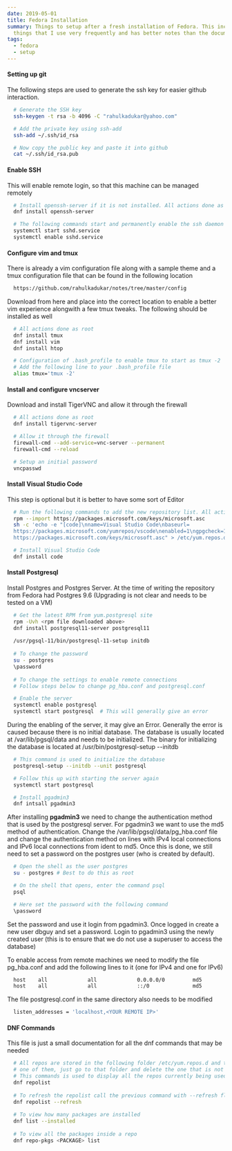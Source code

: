```yaml
---
date: 2019-05-01
title: Fedora Installation
summary: Things to setup after a fresh installation of Fedora. This includes
  things that I use very frequently and has better notes than the documentation
tags:
  - fedora
  - setup
---
```


#### Setting up git

The following steps are used to generate the ssh key for easier github interaction.

```bash
  # Generate the SSH key
  ssh-keygen -t rsa -b 4096 -C "rahulkadukar@yahoo.com"

  # Add the private key using ssh-add
  ssh-add ~/.ssh/id_rsa

  # Now copy the public key and paste it into github
  cat ~/.ssh/id_rsa.pub
```

#### Enable SSH

This will enable remote login, so that this machine can be managed remotely

```bash
  # Install openssh-server if it is not installed. All actions done as root
  dnf install openssh-server

  # The following commands start and permanently enable the ssh daemon
  systemctl start sshd.service
  systemctl enable sshd.service
```

#### Configure vim and tmux

There is already a vim configuration file along with a sample theme and a tmux
configuration file that can be found in the following location

```bash
  https://github.com/rahulkadukar/notes/tree/master/config
```

Download from here and place into the correct location to enable a better vim
experience alongwith a few tmux tweaks. The following should be installed as well

```bash
  # All actions done as root
  dnf install tmux
  dnf install vim
  dnf install htop

  # Configuration of .bash_profile to enable tmux to start as tmux -2
  # Add the following line to your .bash_profile file
  alias tmux='tmux -2'
```

#### Install and configure vncserver

Download and install TigerVNC and allow it through the firewall

```bash
  # All actions done as root
  dnf install tigervnc-server

  # Allow it through the firewall
  firewall-cmd --add-service=vnc-server --permanent
  firewall-cmd --reload

  # Setup an initial password
  vncpasswd
```

#### Install Visual Studio Code

This step is optional but it is better to have some sort of Editor

```bash
  # Run the following commands to add the new repository list. All actions done as root
  rpm --import https://packages.microsoft.com/keys/microsoft.asc
  sh -c 'echo -e "[code]\nname=Visual Studio Code\nbaseurl=
  https://packages.microsoft.com/yumrepos/vscode\nenabled=1\ngpgcheck=1\ngpgkey=
  https://packages.microsoft.com/keys/microsoft.asc" > /etc/yum.repos.d/vscode.repo'

  # Install Visual Studio Code
  dnf install code
```

#### Install Postgresql

Install Postgres and Postgres Server. At the time of writing the repository from
Fedora had Postgres 9.6 (Upgrading is not clear and needs to be tested on a VM)

```bash
  # Get the latest RPM from yum.postgresql site
  rpm -Uvh <rpm file downloaded above>
  dnf install postgresql11-server postgresql11
  
  /usr/pgsql-11/bin/postgresql-11-setup initdb
  
  # To change the password
  su - postgres
  \password
  
  # To change the settings to enable remote connections
  # Follow steps below to change pg_hba.conf and postgresql.conf  

  # Enable the server
  systemctl enable postgresql
  systemctl start postgresql  # This will generally give an error
```

During the enabling of the server, it may give an Error. Generally the error is 
caused because there is no initial database. The database is usually located at
/var/lib/pgsql/data and needs to be initialized. The binary for initializing the 
database is located at /usr/bin/postgresql-setup --initdb

```bash
  # This command is used to initialize the database
  postgresql-setup --initdb --unit postgresql

  # Follow this up with starting the server again
  systemctl start postgresql

  # Install pgadmin3
  dnf intsall pgadmin3
```

After installing **pgadmin3** we need to change the authentication method that
is used by the postgresql server. For pgadmin3 we want to use the md5 method of
authentication. Change the /var/lib/pgsql/data/pg_hba.conf file and change the
authentication method on lines with IPv4 local connections and IPv6 local
connections from ident to md5. Once this is done, we still need to set a password
on the postgres user (who is created by default).

```bash
  # Open the shell as the user postgres
  su - postgres # Best to do this as root

  # On the shell that opens, enter the command psql
  psql

  # Here set the password with the following command
  \password
```

Set the password and use it login from pgadmin3. Once logged in create a new user
dbguy and set a password. Login to pgadmin3 using the newly created user (this is
to ensure that we do not use a superuser to access the database)

To enable access from remote machines we need to modify the file pg\_hba.conf and add
the following lines to it (one for IPv4 and one for IPv6)

```bash
  host    all             all             0.0.0.0/0         md5
  host    all             all             ::/0              md5
```

The file postgresql.conf in the same directory also needs to be modified

```bash
  listen_addresses = 'localhost,<YOUR REMOTE IP>'
```

#### DNF Commands

This file is just a small documentation for all the dnf commands that may be needed

```bash
  # All repos are stored in the following folder /etc/yum.repos.d and to delete any
  # one of them, just go to that folder and delete the one that is not required.
  # This commands is used to display all the repos currently being used by dnf
  dnf repolist
  
  # To refresh the repolist call the previous command with --refresh flag
  dnf repolist --refresh
  
  # To view how many packages are installed
  dnf list --installed
  
  # To view all the packages inside a repo
  dnf repo-pkgs <PACKAGE> list
```
